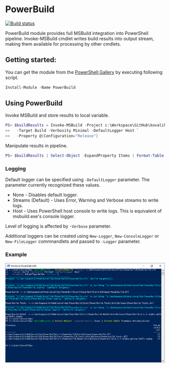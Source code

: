 # PowerBuild

[![Build status](https://ci.appveyor.com/api/projects/status/vvw9k1nrvdv2r0ep/branch/master?svg=true)](https://ci.appveyor.com/project/kovalikp/powerbuild/branch/master)

PowerBuild module provides full MSBuild integration into PowerShell pipeline. Invoke-MSBuild cmdlet writes build results into output stream, making them available for processing by other cmdlets.

## Getting started:

You can get the module from the [PowerShell Gallery](https://www.powershellgallery.com/packages/PowerBuild) by executing following script.

```powershell
Install-Module -Name PowerBuild 
```
## Using PowerBuild

Invoke MSBuild and store results to local variable.

```powershell
PS> $buildResults = Invoke-MSBuild -Project c:\Workspace\GitHub\kovalikp\PowerBuild\PowerBuild.sln `
>>   -Target Build -Verbosity Minimal -DefaultLogger Host `
>>   -Property @{Configuration="Release"}	
```
Manipulate results in pipeline.

```powershell
PS> $buildResults | Select-Object -ExpandProperty Items | Format-Table ItemSpec,MetadataCount
```

### Logging

Default logger can be specified using `-DefaultLogger` parameter. The parameter currently recognized these values.
 - None - Disables default logger.
 - Streams (Default) - Uses Error, Warning and Verbose streams to write logs.
 - Host - Uses PowerShell host console to write logs. This is equivalent of msbuild.exe's console logger.
 
Level of logging is affected by `-Verbose` parameter.

Additional loggers can be created using `New-Logger`, `New-ConsoleLogger` or `New-FileLogger` commnandlets and passed to `-Logger` parameter.

### Example

![Console](doc/Console.png)
